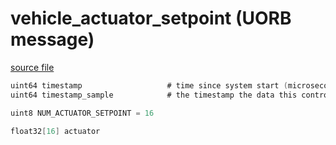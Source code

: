 # vehicle_actuator_setpoint (UORB message)



[source file](https://github.com/PX4/PX4-Autopilot/blob/master/msg/vehicle_actuator_setpoint.msg)

```c
uint64 timestamp                   # time since system start (microseconds)
uint64 timestamp_sample            # the timestamp the data this control response is based on was sampled

uint8 NUM_ACTUATOR_SETPOINT = 16

float32[16] actuator

```
